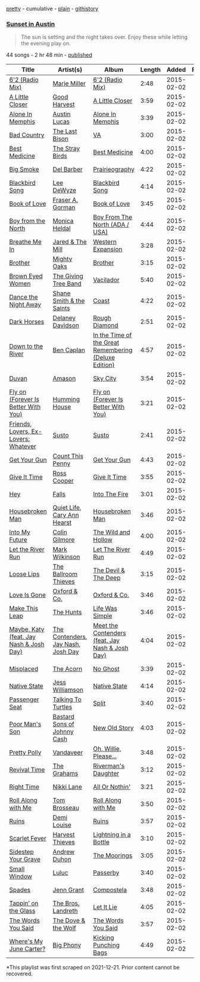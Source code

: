 [pretty](/playlists/pretty/1MXbpQ8OiNsYtQxiXexPJ7.md) - cumulative - [plain](/playlists/plain/1MXbpQ8OiNsYtQxiXexPJ7) - [githistory](https://github.githistory.xyz/mackorone/spotify-playlist-archive/blob/main/playlists/plain/1MXbpQ8OiNsYtQxiXexPJ7)

### [Sunset in Austin](https://open.spotify.com/playlist/1MXbpQ8OiNsYtQxiXexPJ7)

> The sun is setting and the night takes over\. Enjoy these while letting the evening play on.

44 songs - 2 hr 48 min - [published](https://open.spotify.com/playlist/4kxssIC9ke65LePz38IFed)

| Title | Artist(s) | Album | Length | Added | Removed |
|---|---|---|---|---|---|
| [6'2 \(Radio Mix\)](https://open.spotify.com/track/0OZ4ou3QZdnWpWvD7NMARJ) | [Marie Miller](https://open.spotify.com/artist/6zO6YtmClhozAfxR05frh2) | [6'2 \(Radio Mix\)](https://open.spotify.com/album/0jvNM1U85MzmiRlRhg7Fgs) | 2:48 | 2015-02-02 |  |
| [A Little Closer](https://open.spotify.com/track/0bwjKb6XeyClMdwzz2656N) | [Good Harvest](https://open.spotify.com/artist/5mnn8ickgxgRP0haoM498j) | [A Little Closer](https://open.spotify.com/album/33kEmsft657PAfYmDxeISb) | 3:59 | 2015-02-02 |  |
| [Alone In Memphis](https://open.spotify.com/track/4DWKfVzGeMTElTxHJCjWet) | [Austin Lucas](https://open.spotify.com/artist/2xXNqL807BAunM2FdmAixU) | [Alone In Memphis](https://open.spotify.com/album/7HTyOObduaBJVWsgYCRI6c) | 3:39 | 2015-02-02 |  |
| [Bad Country](https://open.spotify.com/track/3aB3cZm9oeHBR2IjpQdhW4) | [The Last Bison](https://open.spotify.com/artist/6eJRqkCcePqNJkhk98IDbc) | [VA](https://open.spotify.com/album/6azoLLvralYBZzrhDI4oE2) | 3:00 | 2015-02-02 |  |
| [Best Medicine](https://open.spotify.com/track/1y2guKcORVHDi2aXJb6Lui) | [The Stray Birds](https://open.spotify.com/artist/6cPMzk1hDgzdIe8vkAhcNM) | [Best Medicine](https://open.spotify.com/album/2KUDngKL06BDh11hLVzBNR) | 4:00 | 2015-02-02 |  |
| [Big Smoke](https://open.spotify.com/track/5LZ7agOkwU9XEGGjqV3M47) | [Del Barber](https://open.spotify.com/artist/596XrMi1b7txL6jMiyb1yk) | [Prairieography](https://open.spotify.com/album/3XhcDa8mK74n4Ch9yaaioZ) | 4:22 | 2015-02-02 |  |
| [Blackbird Song](https://open.spotify.com/track/41FUDbrnvoc7RH0APur9jy) | [Lee DeWyze](https://open.spotify.com/artist/1KNNZV9twnpQBqyUoGvWA6) | [Blackbird Song](https://open.spotify.com/album/6316qgms0cRSXanY9meBSQ) | 4:14 | 2015-02-02 |  |
| [Book of Love](https://open.spotify.com/track/6n9uwS9nvAIdY4F35Rsb05) | [Fraser A\. Gorman](https://open.spotify.com/artist/6I0vVl1h6qbOm3EdZcR8dA) | [Book of Love](https://open.spotify.com/album/23UJWzVl8mszUV9ZyBn9Pi) | 3:45 | 2015-02-02 |  |
| [Boy from the North](https://open.spotify.com/track/517ubeor9CZCN27nif3Bev) | [Monica Heldal](https://open.spotify.com/artist/0OzR8yVFsezkr01beN2ec0) | [Boy From The North \(ADA / USA\)](https://open.spotify.com/album/0eERK7tiVyl5Q2gSurm3gH) | 4:44 | 2015-02-02 |  |
| [Breathe Me In](https://open.spotify.com/track/3QJXn8WqhtVWscEzGFfPJi) | [Jared & The Mill](https://open.spotify.com/artist/0GklSybv01PPje5GlXFq2i) | [Western Expansion](https://open.spotify.com/album/6CJT6WdvXN5sYKxilwKW0i) | 3:28 | 2015-02-02 |  |
| [Brother](https://open.spotify.com/track/6Gu9DujDOz1grSgUxsIKrj) | [Mighty Oaks](https://open.spotify.com/artist/5AVJt6VYXT4hMRP8D3MRAC) | [Brother](https://open.spotify.com/album/49umAS4lOZvAcx0RQDCw9d) | 3:15 | 2015-02-02 |  |
| [Brown Eyed Women](https://open.spotify.com/track/3WgRKHnbzl5YOMWqvuRgdV) | [The Giving Tree Band](https://open.spotify.com/artist/4FiCexSUcopoHqsrrzOzhX) | [Vacilador](https://open.spotify.com/album/3lUIQ7NQeBaNqKkEs22nzw) | 5:40 | 2015-02-02 |  |
| [Dance the Night Away](https://open.spotify.com/track/4Ez6kcErbQw2IBjm62i3Fg) | [Shane Smith & the Saints](https://open.spotify.com/artist/4pLxUMyDrijXynrUP59whJ) | [Coast](https://open.spotify.com/album/3Q6idrlnc5UQwg1RKKIglL) | 4:22 | 2015-02-02 |  |
| [Dark Horses](https://open.spotify.com/track/3CaPzSI4zoV6M4WZXWBCzL) | [Delaney Davidson](https://open.spotify.com/artist/5gKjq94Zz8p953ddbd9bRP) | [Rough Diamond](https://open.spotify.com/album/2KK3x2MddtY4The0gqQtfc) | 2:51 | 2015-02-02 |  |
| [Down to the River](https://open.spotify.com/track/7zvgjdj8ICCCRZSYXLlx77) | [Ben Caplan](https://open.spotify.com/artist/5eKwTB9ociIYxmAsVR0kXp) | [In the Time of the Great Remembering \(Deluxe Edition\)](https://open.spotify.com/album/1VUCHjHW4DtTsLMhNUpZlX) | 4:57 | 2015-02-02 |  |
| [Duvan](https://open.spotify.com/track/5WUZHSTSiVjHX7VlYFQGkZ) | [Amason](https://open.spotify.com/artist/4cJKxS7uOPhwb5UQ70sYpN) | [Sky City](https://open.spotify.com/album/55qnUk23XpTaogj2yckP82) | 3:54 | 2015-02-02 |  |
| [Fly on \(Forever Is Better With You\)](https://open.spotify.com/track/4CdDFNzEiVfeyis1xHmlU5) | [Humming House](https://open.spotify.com/artist/6ls2l3WdMnYWKS0WQKghHK) | [Fly on \(Forever Is Better With You\)](https://open.spotify.com/album/3e07HWlbrjGffr9Y4gU5G2) | 3:21 | 2015-02-02 |  |
| [Friends, Lovers, Ex\-Lovers: Whatever](https://open.spotify.com/track/4WrceuCclK7z1Y24Re8U1p) | [Susto](https://open.spotify.com/artist/7foyQbi7GKriLiv1GPVEwt) | [Susto](https://open.spotify.com/album/7HFZo3SKJQ3zmE1yZeIGZX) | 2:41 | 2015-02-02 |  |
| [Get Your Gun](https://open.spotify.com/track/5w2HVhwxwPWGECbelcGREF) | [Count This Penny](https://open.spotify.com/artist/4SCyy6VTtPV5q4EU0vzH0J) | [Get Your Gun](https://open.spotify.com/album/2Dh6SH1wNec1p4MJJV8ETf) | 4:43 | 2015-02-02 |  |
| [Give It Time](https://open.spotify.com/track/7CW0aeUOKmBR25ljCYwh8T) | [Ross Cooper](https://open.spotify.com/artist/0boXKQqSGu5yWmNPlmPp51) | [Give It Time](https://open.spotify.com/album/6XZcJJYfGm2vsnWBOMREIf) | 3:55 | 2015-02-02 |  |
| [Hey](https://open.spotify.com/track/061JLUPX1zwaAfZVqtopAo) | [Falls](https://open.spotify.com/artist/0SP0jz4htYhpiCuNEvKr0l) | [Into The Fire](https://open.spotify.com/album/7t1kITe0cMxe55gHnbRnHe) | 3:01 | 2015-02-02 |  |
| [Housebroken Man](https://open.spotify.com/track/3BLFRn1bObTn2E9WQB8cBI) | [Quiet Life](https://open.spotify.com/artist/13MdjUqnWNyfY4qKYQ9OPl), [Cary Ann Hearst](https://open.spotify.com/artist/2Fwqnm1kpxK4BZgWrsG5qm) | [Housebroken Man](https://open.spotify.com/album/5OGTvU4mhKMfoUkajeA0De) | 3:46 | 2015-02-02 |  |
| [Into My Future](https://open.spotify.com/track/5xBlWyn64LmSXFucqoNBiK) | [Colin Gilmore](https://open.spotify.com/artist/3o60dNyFHsweSIfv2ECwFf) | [The Wild and Hollow](https://open.spotify.com/album/3770hiRyfMemVTCbu0p8Da) | 4:00 | 2015-02-02 |  |
| [Let the River Run](https://open.spotify.com/track/2xdk8J0t32YZgcPUuNfyTs) | [Mark Wilkinson](https://open.spotify.com/artist/2xotqeudHAi6eXva57U5nK) | [Let The River Run](https://open.spotify.com/album/3OFIp1V1FbMaw48wNFzYi1) | 4:49 | 2015-02-02 |  |
| [Loose Lips](https://open.spotify.com/track/0fpIXr7pP8DBc3BGZMNxXq) | [The Ballroom Thieves](https://open.spotify.com/artist/7kZBQcHbD4IKKEJIMnrRWC) | [The Devil & The Deep](https://open.spotify.com/album/1M5T3XrZJQcbyVMezNiNaE) | 3:15 | 2015-02-02 |  |
| [Love Is Gone](https://open.spotify.com/track/3zy6yAAXV9jrKZWbtoePoq) | [Oxford & Co.](https://open.spotify.com/artist/1eJEB18LdtPqjCJgSNUEGy) | [Oxford & Co.](https://open.spotify.com/album/5lr1wdOjAiOMpbncRiahRv) | 3:46 | 2015-02-02 |  |
| [Make This Leap](https://open.spotify.com/track/45EFHz3wgRXydw3gxRpNea) | [The Hunts](https://open.spotify.com/artist/1fFdRZK1GDGXL7vRxxUWLH) | [Life Was Simple](https://open.spotify.com/album/6MtCLCBtVzUevNz0QNLqth) | 3:46 | 2015-02-02 |  |
| [Maybe, Katy \(feat\. Jay Nash & Josh Day\)](https://open.spotify.com/track/3TnBrLN5MVwsgGgi5UNpMp) | [The Contenders](https://open.spotify.com/artist/2SfJeCSWSXkOxFcmFYkUGP), [Jay Nash](https://open.spotify.com/artist/0c4o7xzZw62JwRpACfEV6P), [Josh Day](https://open.spotify.com/artist/7gW4Ra2wOox74gAQWjCVWX) | [Meet the Contenders \(feat\. Jay Nash & Josh Day\)](https://open.spotify.com/album/7KkqlHuLlAmwBBsoP3jI5f) | 4:04 | 2015-02-02 |  |
| [Misplaced](https://open.spotify.com/track/7AKsTwGKBlNQxDf2D6AQvt) | [The Acorn](https://open.spotify.com/artist/1fQObup5M4oSgLVDBnt22v) | [No Ghost](https://open.spotify.com/album/2TvF3T3FykvWh0SiyKGIfA) | 3:39 | 2015-02-02 |  |
| [Native State](https://open.spotify.com/track/3eZOtkZYvOYJJgUJWyNipA) | [Jess Williamson](https://open.spotify.com/artist/784kOgkd1H6jU4KgPMYHi9) | [Native State](https://open.spotify.com/album/59ojCT6Jx8dtTGkrS1YXMh) | 4:14 | 2015-02-02 |  |
| [Passenger Seat](https://open.spotify.com/track/5tVMudXRXOlbAq96fw2JTN) | [Talking To Turtles](https://open.spotify.com/artist/7kiuEsAD7rftviLEgHodRh) | [Split](https://open.spotify.com/album/0opUwFoXCqhigL9SttZxxF) | 3:40 | 2015-02-02 |  |
| [Poor Man's Son](https://open.spotify.com/track/6nYCdW3cDkm9VMOhpyjz0L) | [Bastard Sons of Johnny Cash](https://open.spotify.com/artist/7J7zkant0HwoShdwP6FHbe) | [New Old Story](https://open.spotify.com/album/3ogmRHye16x4jSRHyeepjE) | 4:03 | 2015-02-02 |  |
| [Pretty Polly](https://open.spotify.com/track/5ZCSxBtSpyvHvEvGuXuTEr) | [Vandaveer](https://open.spotify.com/artist/3SP3zwx9ot2sOEf80VJA5A) | [Oh, Willie, Please...](https://open.spotify.com/album/7nDcfCxLFJaMJ1dGv9sHS5) | 3:48 | 2015-02-02 |  |
| [Revival Time](https://open.spotify.com/track/20pd9tdnpI2Uliuec5m7fY) | [The Grahams](https://open.spotify.com/artist/1kAm1OltEmLomzR38KZakG) | [Riverman's Daughter](https://open.spotify.com/album/0WK8KjhfY5UXY3Lkikad6G) | 3:12 | 2015-02-02 |  |
| [Right Time](https://open.spotify.com/track/745d5FAEdoDfYg3gHFK1Ct) | [Nikki Lane](https://open.spotify.com/artist/2kWeFaiHBskk8oqky3KHcR) | [All Or Nothin'](https://open.spotify.com/album/1QKfsdpqt4YP8WdEKATNhU) | 3:21 | 2015-02-02 |  |
| [Roll Along with Me](https://open.spotify.com/track/4gEFHLEN4THO75g71IZdvp) | [Tom Brosseau](https://open.spotify.com/artist/2N8B0dQLfpwOtput9mRlko) | [Roll Along with Me](https://open.spotify.com/album/3jtR0vbtqY0R0iiDUgOuSM) | 3:50 | 2015-02-02 |  |
| [Ruins](https://open.spotify.com/track/0wQxi1GhjRxhAn5xdt0THz) | [Demi Louise](https://open.spotify.com/artist/2fmwEMhexjs7GyOUdd1VJt) | [Ruins](https://open.spotify.com/album/76vB5F3ifH5JnZv6S6kjX3) | 3:57 | 2015-02-02 |  |
| [Scarlet Fever](https://open.spotify.com/track/6JU8R89t6tJ2ipxmtKgx7B) | [Harvest Thieves](https://open.spotify.com/artist/2SLorOKOXQbuXcl2eCitfy) | [Lightning in a Bottle](https://open.spotify.com/album/3L2VhitEezmm743KrsS7J9) | 3:10 | 2015-02-02 |  |
| [Sidestep Your Grave](https://open.spotify.com/track/3NFw3NsrNVOyGljjRDbfmG) | [Andrew Duhon](https://open.spotify.com/artist/68HziuR2jVOJHuVhJM4H2l) | [The Moorings](https://open.spotify.com/album/1CLMMxoXlaXymWlsmK1A0L) | 3:05 | 2015-02-02 |  |
| [Small Window](https://open.spotify.com/track/1v6OugI45ja9YKK3HTz39J) | [Luluc](https://open.spotify.com/artist/2Jtfa8vjvzAAGxDfgIkU72) | [Passerby](https://open.spotify.com/album/3YMi92E4Jwp6mKfdtI8gex) | 3:40 | 2015-02-02 |  |
| [Spades](https://open.spotify.com/track/5MGZX7lzBIbyrtlx3Lf9Ux) | [Jenn Grant](https://open.spotify.com/artist/4ll7UpFe9fDtA0g16Vgf5L) | [Compostela](https://open.spotify.com/album/5SllCKHZ4EllBQxuk8pNPO) | 3:48 | 2015-02-02 |  |
| [Tappin’ on the Glass](https://open.spotify.com/track/58H0stcvz3DRCWvydtmDUl) | [The Bros\. Landreth](https://open.spotify.com/artist/7aW0i5ASfG998fHzkNDniL) | [Let It Lie](https://open.spotify.com/album/1kLhNc5wxdBqCd5Cj0jG4Y) | 4:05 | 2015-02-02 |  |
| [The Words You Said](https://open.spotify.com/track/2Dkp4gbGhl4zSQXno3SgQU) | [The Dove & the Wolf](https://open.spotify.com/artist/3GXHx6w51K9F5Xvzp9vFo6) | [The Words You Said](https://open.spotify.com/album/2HqpK2LqAATu9NZSS0YHJG) | 3:57 | 2015-02-02 |  |
| [Where's My June Carter?](https://open.spotify.com/track/1RHF9MHNRIEgNwYH8P28Cu) | [Big Phony](https://open.spotify.com/artist/3QZe2R0WQ6Hqa0IjHwj6sY) | [Kicking Punching Bags](https://open.spotify.com/album/6SiaZ61zHshNRNHcSwJ6ay) | 4:49 | 2015-02-02 |  |

\*This playlist was first scraped on 2021-12-21. Prior content cannot be recovered.
